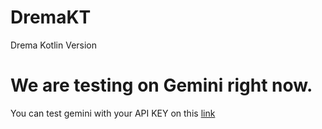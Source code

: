 # DremaKT
 Drema Kotlin Version
# We are testing on Gemini right now. 
 You can test  gemini with your API KEY on this [link](https://drema.info/gemini/)
